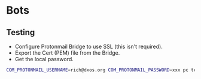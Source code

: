 # Bots

## Testing

- Configure Protonmail Bridge to use SSL (this isn't required).
- Export the Cert (PEM) file from the Bridge.
- Get the local password.

```bash
COM_PROTONMAIL_USERNAME=rich@dxos.org COM_PROTONMAIL_PASSWORD=xxx pc test
```
